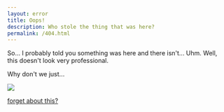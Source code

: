 ```yaml
---
layout: error
title: Oops!
description: Who stole the thing that was here?
permalink: /404.html
---
```

So... I probably told you something was here and there isn't... Uhm. Well, this doesn't look very professional. 


Why don't we just... 

![](/assets/images/oops.gif)

[forget about this?](https://jacobyoung.me)